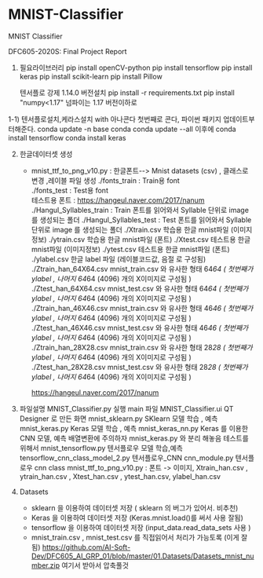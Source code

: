 # MNIST-Classifier
MNIST Classifier

DFC605-2020S: Final Project Report 



1) 필요라이브러리
   pip install openCV-python
   pip install tensorflow
   pip install keras
   pip install scikit-learn
   pip install Pillow
   
   텐서플로 강제 1.14.0 버전설치
   pip install -r requirements.txt
   pip install "numpy<1.17"  넘파이는 1.17 버전이하로
   
1-1) 텐서플로설치,케라스설치 with 아나콘다
   첫번째로 콘다, 파이썬 패키지 업데이트부터해준다.
     conda update -n base conda
     conda update --all
   이후에
     conda install tensorflow
     conda install keras
   
2) 한글데이터셋 생성
      - mnist_ttf_to_png_v10.py : 한글폰트--> Mnist datasets (csv) , 클래스로 변경 ,레이블 파일 생성
         ./fonts_train : Train용 font   
         ./fonts_test  : Test용 font    
           테스트용 폰트 : https://hangeul.naver.com/2017/nanum
         ./Hangul_Syllables_train : Train 폰트를 읽어와서 Syllable 단위로 image 를 생성되는 폴더
         ./Hangul_Syllables_test  : Test  폰트를 읽어와서 Syllable 단위로 image 를 생성되는 폴더
         ./Xtrain.csv 학습용 한글 mnist파일 (이미지정보)
         ./ytrain.csv 학습용 한글 mnist파일 (폰트)
         ./Xtest.csv 테스트용 한글 mnist파일 (이미지정보)
         ./ytest.csv 테스트용 한글 mnist파일 (폰트)
         ./ylabel.csv 한글 label 파일 (레이블코드값, 음절 로 구성됨)
         ./Ztrain_han_64X64.csv     mnist_train.csv 와 유사한 형태 64*64 ( 첫번째가 ylabel , 나머지 64*64 (4096) 개의 X이미지로 구성됨 )
         ./Ztest_han_64X64.csv     mnist_test.csv 와 유사한 형태 64*64  ( 첫번째가 ylabel , 나머지 64*64 (4096) 개의 X이미지로 구성됨 )
         ./Ztrain_han_46X46.csv     mnist_train.csv 와 유사한 형태 46*46 ( 첫번째가 ylabel , 나머지 64*64 (4096) 개의 X이미지로 구성됨 )
         ./Ztest_han_46X46.csv     mnist_test.csv 와 유사한 형태 46*46  ( 첫번째가 ylabel , 나머지 64*64 (4096) 개의 X이미지로 구성됨 )
         ./Ztrain_han_28X28.csv     mnist_train.csv 와 유사한 형태 28*28 ( 첫번째가 ylabel , 나머지 64*64 (4096) 개의 X이미지로 구성됨 )
         ./Ztest_han_28X28.csv     mnist_test.csv 와 유사한 형태 28*28  ( 첫번째가 ylabel , 나머지 64*64 (4096) 개의 X이미지로 구성됨 )
            
         https://hangeul.naver.com/2017/nanum
      

3) 파일설명
      MNIST_Classifier.py     실행 main 파일
      MNIST_Classifier.ui     QT Designer 로 만든 화면
      mnist_sklearn.py        SKlearn  모델 학습 , 예측
      mnist_keras.py          Keras    모델 학습 , 예측
                              mnist_keras_nn.py       Keras    를 이용한 CNN 모델, 예측 배열변환에 주의하자 mnist_keras.py 와 분리 해놓음 테스트를 위해서
      mnist_tensorflow.py     텐서플로우 모델 학습,예측
                              tensorflow_cnn_class_model_2.py 텐서플로우_CNN 
                              cnn_module.py 텐서플로우 cnn class 
      mnist_ttf_to_png_v10.py  : 폰트 -> 이미지, Xtrain_han.csv , ytrain_han.csv , Xtest_han.csv , ytest_han.csv, ylabel_han.csv
      
4) Datasets 
     - sklearn 을 이용하여 데이터셋 저장  ( sklearn 의 버그가 있어서. 비추천)
     - Keras   을 이용하여 데이터셋 저장  (Keras.mnist.load()를 써서 사용 잘됨)
     - tensorflow 을 이용하여 데이터셋 저장 (input_data.read_data_sets 사용 )
     - mnist_train.csv , mnist_test.csv 를 직접읽어서 처리가 가능토록 (이게 잘됨)
        https://github.com/AI-Soft-Dev/DFC605_AI_GRP_01/blob/master/01.Datasets/Datasets_mnist_number.zip 여기서 받아서 압축풀것
